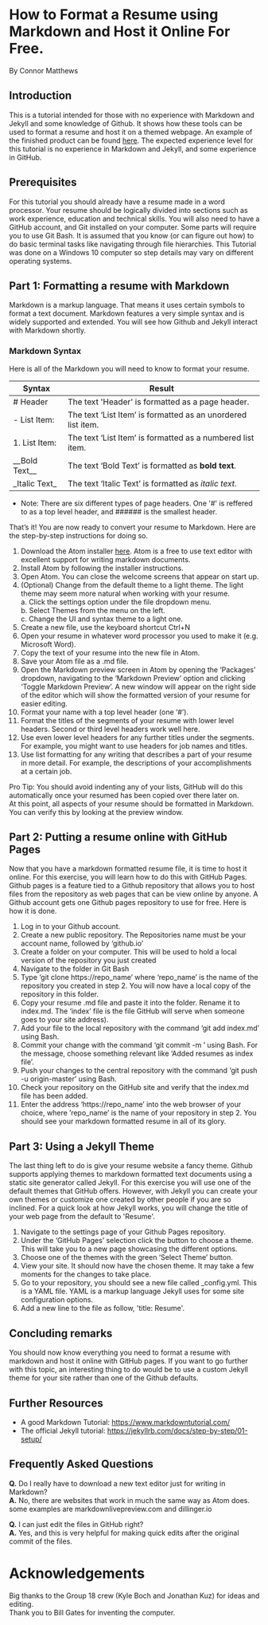 # How to Format a Resume using Markdown and Host it Online For Free.
By Connor Matthews

## Introduction 
This is a tutorial intended for those with no experience with Markdown and Jekyll and some knowledge of Github. It shows how these tools can be used to format a resume and host it on a themed webpage. An example of the finished product can be found [here](https://connormatthews.github.io/). The expected experience level for this tutorial is no experience in Markdown and Jekyll, and some experience in GitHub.

## Prerequisites 
For this tutorial you should already have a resume made in a word processor. Your resume should be logically divided into sections such as work experience, education and technical skills. You will also need to have a GitHub account, and Git installed on your computer. Some parts will require you to use Git Bash. It is assumed that you know (or can figure out how) to do basic terminal tasks like navigating through file hierarchies. This Tutorial was done on a Windows 10 computer so step details may vary on different operating systems.

## Part 1: Formatting a resume with Markdown
Markdown is a markup language. That means it uses certain symbols to format a text document. Markdown features a very simple syntax and is widely supported and extended. You will see how Github and Jekyll interact with Markdown shortly.
### Markdown Syntax
Here is all of the Markdown you will need to know to format your resume.

| Syntax     | Result                                                         |
| ------------ | ------------------------------------------------------------ |
| # Header     | The text 'Header' is formatted as a page header.             |
|	- List Item: | The text ‘List Item’ is formatted as an unordered list item. |
|	1. List Item:| The text ‘List Item’ is formatted as a numbered list item.   |
|	\_\_Bold Text__| The text ‘Bold Text’ is formatted as __bold text__.        |
|	\_Italic Text_| The text ‘Italic Text’ is formatted as _italic text_.      |
- Note: There are six different types of page headers. One '#' is reffered to as a top level header, and ###### is the smallest header.

That’s it! You are now ready to convert your resume to Markdown. Here are the step-by-step instructions for doing so.
1.	Download the Atom installer [here](https://atom.io/). Atom is a free to use text editor with excellent support for writing markdown documents.
2.	Install Atom by following the installer instructions.
3.	Open Atom. You can close the welcome screens that appear on start up.
4.	(Optional) Change from the default theme to a light theme. The light theme may seem more natural when working with your resume.  
  a.	Click the settings option under the file dropdown menu.  
  b.	Select Themes from the menu on the left.  
  c.	Change the UI and syntax theme to a light one.  
5.	Create a new file, use the keyboard shortcut Ctrl+N
6.	Open your resume in whatever word processor you used to make it (e.g. Microsoft Word).
7.	Copy the text of your resume into the new file in Atom.
8.	Save your Atom file as a .md file.
9.	Open the Markdown preview screen in Atom by opening the ‘Packages’ dropdown, navigating to the ‘Markdown Preview’ option and clicking ‘Toggle Markdown Preview’. A new window will appear on the right side of the editor which will show the formatted version of your resume for easier editing.
10.	Format your name with a top level header (one ‘#’). 
11.	Format the titles of the segments of your resume with lower level headers. Second or third level headers work well here.
12.	Use even lower level headers for any further titles under the segments. For example, you might want to use headers for job names and titles.
13.	Use list formatting for any writing that describes a part of your resume in more detail. For example, the descriptions of your accomplishments at a certain job.

Pro Tip: You should avoid indenting any of your lists, GitHub will do this automatically once your resumed has been copied over there later on.  
At this point, all aspects of your resume should be formatted in Markdown. You can verify this by looking at the preview window.

## Part 2: Putting a resume online with GitHub Pages
Now that you have a markdown formatted resume file, it is time to host it online. For this exercise, you will learn how to do this with GitHub Pages. Github pages is a feature tied to a Github repository that allows you to host files from the repository as web pages that can be view online by anyone. A Github account gets one Github pages repository to use for free. Here is how it is done.
1.	Log in to your Github account.
2.	Create a new public repository. The Repositories name must be your account name, followed by ‘github.io’
3.	Create a folder on your computer. This will be used to hold a local version of the repository you just created
4.	Navigate to the folder in Git Bash
5.	Type ‘git clone https://repo_name’ where ‘repo_name’ is the name of the repository you created in step 2. You will now have a local copy of the repository in this folder.
6.	Copy your resume .md file and paste it into the folder. Rename it to index.md. The ‘index’ file is the file GitHub will serve when someone goes to your site  address).
7.	Add your file to the local repository with the command ‘git add index.md’ using Bash.
8.	Commit your change with the command ‘git commit -m <message>’ using Bash. For the message, choose something relevant like ‘Added resumes as index file’.
9.	Push your changes to the central repository with the command ‘git push -u origin-master’ using Bash.
10.	Check your repository on the GitHub site and verify that the index.md file has been added.
11.	Enter the address ‘https://repo_name’ into the web browser of your choice, where ’repo_name’ is the name of your repository in step 2. You should see your markdown formatted resume in all of its glory. 
  
## Part 3: Using a Jekyll Theme 
The last thing left to do is give your resume website a fancy theme. Github supports applying themes to markdown formatted text documents using a static site generator called Jekyll. For this exercise you will use one of the default themes that GitHub offers. However, with Jekyll you can create your own themes or customize one created by other people if you are so inclined. For a quick look at how Jekyll works, you will change the title of your web page from the default to 'Resume'. 
1.	Navigate to the settings page of your Github Pages repository.
2.	Under the ‘GitHub Pages’ selection click the button to choose a theme. This will take you to a new page showcasing the different options.
3.	Choose one of the themes with the green ‘Select Theme’ button.
4.	View your site. It should now have the chosen theme. It may take a few moments for the changes to take place.
5.  Go to your repository, you should see a new file called \_config.yml. This is a YAML file. YAML is a markup language Jekyll uses for some site configuration options.
6. Add a new line to the file as follow, 'title: Resume'.

## Concluding remarks
You should now know everything you need to format a resume with markdown and host it online with GitHub pages. If you want to go further with this topic, an interesting thing to do would be to use a custom Jekyll theme for your site rather than one of the Github defaults. 

## Further Resources
- A good Markdown Tutorial: https://www.markdowntutorial.com/
- The official Jekyll tutorial: https://jekyllrb.com/docs/step-by-step/01-setup/

## Frequently Asked Questions
__Q.__ Do I really have to download a new text editor just for writing in Markdown?   
__A.__ No, there are websites that work in much the same way as Atom does. some examples are markdownlivepreview.com and dillinger.io

__Q.__ I can just edit the files in GitHub right?  
__A.__ Yes, and this is very helpful for making quick edits after the original commit of the files.

# Acknowledgements 
Big thanks to the Group 18 crew (Kyle Boch and Jonathan Kuz) for ideas and editing.  
Thank you to Bill Gates for inventing the computer.

